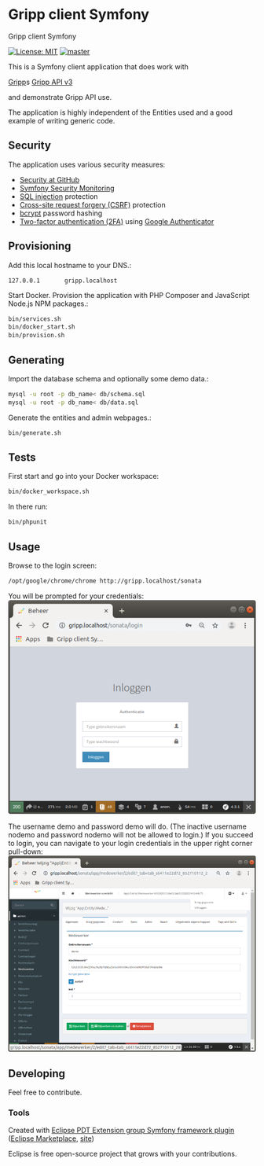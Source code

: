 # Gripp client Symfony
Gripp client Symfony

[![License: MIT](https://img.shields.io/badge/License-MIT-blue.svg)](https://raw.githubusercontent.com/noud/gripp_api/master/LICENSE)
[![master](https://img.shields.io/badge/current-dev-aa11ff.svg)](https://github.com/noud/gripp_client_symfony/releases)

This is a Symfony client application that does work with

[Gripp](https://www.gripp.com)s [Gripp API v3](https://github.com/noud/gripp_api)

and demonstrate Gripp API use.

The application is highly independent of the Entities used and a good example of writing generic code.

## Security

The application uses various security measures:
- [Security at GitHub](https://github.com/security)
- [Symfony Security Monitoring](https://security.symfony.com)
- [SQL injection](https://en.wikipedia.org/wiki/SQL_injection) protection
- [Cross-site request forgery (CSRF)](https://en.wikipedia.org/wiki/Cross-site_request_forgery) protection
- [bcrypt](https://en.wikipedia.org/wiki/Bcrypt) password hashing
- [Two-factor authentication (2FA)](https://en.wikipedia.org/wiki/Multi-factor_authentication) using [Google Authenticator](http://code.google.com/p/google-authenticator/)

## Provisioning

Add this local hostname to your DNS.:
```shell
127.0.0.1       gripp.localhost
```
Start Docker. Provision the application with PHP Composer and JavaScript Node.js NPM packages.:
```bash
bin/services.sh
bin/docker_start.sh
bin/provision.sh
```
## Generating

Import the database schema and optionally some demo data.:
```bash
mysql -u root -p db_name< db/schema.sql
mysql -u root -p db_name< db/data.sql
```
Generate the entities and admin webpages.:
```bash
bin/generate.sh
```
## Tests

First start and go into your Docker workspace:
```bash
bin/docker_workspace.sh
```
In there run:
```bash
bin/phpunit
```

## Usage

Browse to the login screen:
```bash
/opt/google/chrome/chrome http://gripp.localhost/sonata
```
You will be prompted for your credentials:
![Login](./docs/sonata_login.png?raw=true "Login")

The username demo and password demo will do. (The inactive username nodemo and password nodemo will not be allowed to login.) If you succeed to login, you can navigate to your login credentials in the upper right corner pull-down:
![Credentials](./docs/sonata_credentials.png?raw=true "Credentials")


## Developing

Feel free to contribute.

### Tools

Created with [Eclipse PDT Extension group Symfony framework plugin](http://p2-dev.pdt-extensions.org)
 ([Eclipse Marketplace](http://marketplace.eclipse.org/content/doctrine-plugin), [site](http://p2-dev.pdt-extensions.org/frameworks.html))   

Eclipse is free open-source project that grows with your contributions.